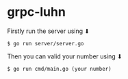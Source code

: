 # grpc-luhn 

Firstly run the server using ⬇
```shell
$ go run server/server.go
```
Then you can valid your number using ⬇
```shell
$ go run cmd/main.go (your number)
```
